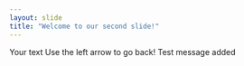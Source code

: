 ```yaml
---
layout: slide
title: "Welcome to our second slide!"
---
```

Your text
Use the left arrow to go back!
Test message added

